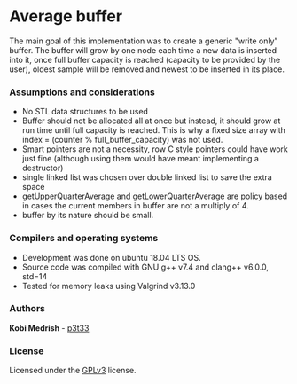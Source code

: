 # Average buffer
The main goal of this implementation was to create a generic "write only" buffer.
The buffer will grow by one node each time a new data is inserted into it, once
full buffer capacity is reached (capacity to be provided by the user), oldest
sample will be removed and newest to be inserted in its place. 


### Assumptions and considerations
* No STL data structures to be used
* Buffer should not be allocated all at once but instead, it should grow at run
  time until full capacity is reached. This is why a fixed size array with 
  index = (counter % full_buffer_capacity) was not used.
* Smart pointers are not a necessity, row C style pointers could have work just
  fine (although using them would have meant implementing a destructor)
* single linked list was chosen over double linked list to save the extra space
* getUpperQuarterAverage and getLowerQuarterAverage are policy based in cases
  the current members in buffer are not a multiply of 4. 
* buffer by its nature should be small.


### Compilers and operating systems
* Development was done on ubuntu 18.04 LTS OS.
* Source code was compiled with GNU g++ v7.4 and clang++ v6.0.0, std=14
* Tested for memory leaks using Valgrind v3.13.0

### Authors

**Kobi Medrish** - [p3t33](https://github.com/p3t33)

### License
Licensed under the [GPLv3](http://www.gnu.org/licenses/gpl-3.0.html) license.
